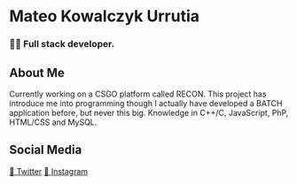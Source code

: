# Mateo Kowalczyk Urrutia
### 🧑‍💻 Full stack developer. 

## About Me
Currently working on a CSGO platform called RECON.
This project has introduce me into programming though I actually have developed a BATCH application before, but never this big.
Knowledge in C++/C, JavaScript, PhP, HTML/CSS and MySQL.

## Social Media
[🐤 Twitter](https://twitter.com/char2cs)
[📸 Instagram](https://instagram.com/mateo.urru)

